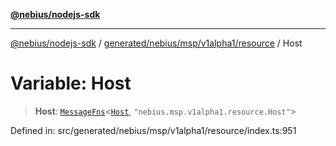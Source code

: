 [**@nebius/nodejs-sdk**](../../../../../../README.md)

---

[@nebius/nodejs-sdk](../../../../../../README.md) / [generated/nebius/msp/v1alpha1/resource](../README.md) / Host

# Variable: Host

> **Host**: [`MessageFns`](../../../../../../runtime/protos/core/interfaces/MessageFns.md)\<[`Host`](../interfaces/Host.md), `"nebius.msp.v1alpha1.resource.Host"`\>

Defined in: src/generated/nebius/msp/v1alpha1/resource/index.ts:951
